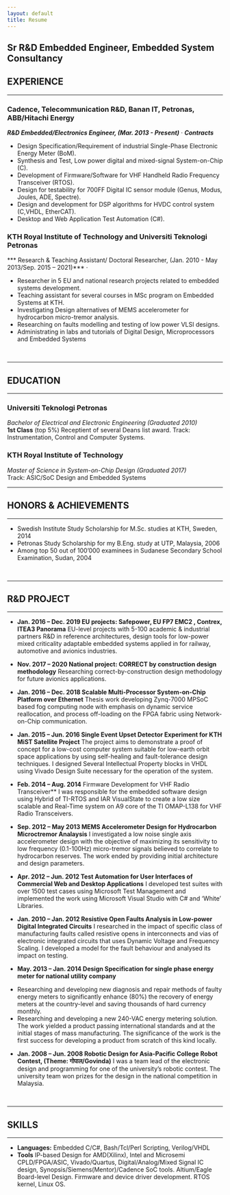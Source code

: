 ```yaml
---
layout: default
title: Resume
---
```

Sr R&D Embedded Engineer, Embedded System Consultancy
---
## EXPERIENCE
---

### Cadence, Telecommunication R&D, Banan IT, Petronas, ABB/Hitachi Energy


***R&D Embedded/Electronics Engineer, (Mar. 2013 - Present)*** &middot;	***Contracts***

* Design Specification/Requirement of industrial Single-Phase Electronic Energy Meter (BoM).
* Synthesis and Test, Low power digital and mixed-signal System-on-Chip (C).
* Development of Firmware/Software for VHF Handheld Radio Frequency Transceiver (RTOS).
* Design for testability for 700FF Digital IC sensor module (Genus, Modus, Joules, ADE, Spectre).
* Design and development for DSP algorithms for HVDC control system (C,VHDL, EtherCAT).
* Desktop and Web Application Test Automation (C#).

### KTH Royal Institute of Technology and Universiti Teknologi Petronas

*** Research & Teaching Assistant/ Doctoral Researcher, (Jan. 2010 - May 2013/Sep. 2015 – 2021)*** &middot;

* Researcher in 5 EU and national research projects related to embedded systems development.
* Teaching assistant for several courses in MSc program on Embedded Systems at KTH.
* Investigating Design alternatives of MEMS accelerometer for hydrocarbon micro-tremor analysis.
* Researching on faults modelling and testing of low power VLSI designs.
* Administrating in labs and tutorials of Digital Design, Microprocessors and Embedded Systems

<br />

---
## EDUCATION
---
### Universiti Teknologi Petronas  
*Bachelor of Electrical and Electronic Engineering (Graduated 2010)*  
**1st Class** (top 5%)
Receptient of several Deans list award.
Track: Instrumentation, Control and Computer Systems.

### KTH Royal Institute of Technology
*Master of Science in System-on-Chip Design (Graduated 2017)*  
Track: ASIC/SoC Design and Embedded Systems
<br />

---
## HONORS & ACHIEVEMENTS
---
* Swedish Institute Study Scholarship for M.Sc. studies at KTH, Sweden, 2014
* Petronas Study Scholarship for my B.Eng. study at UTP, Malaysia, 2006
* Among top 50 out of 100’000 examinees in Sudanese Secondary School Examination, Sudan, 2004

<br />

---
## R&D PROJECT
---

* **Jan. 2016 – Dec. 2019	EU projects: Safepower, EU FP7 EMC2 , Contrex, ITEA3 Panorama**
EU-level projects with 5-100 academic & industrial partners
R&D in reference architectures, design tools for low-power mixed criticality adaptable embedded systems applied in for railway, automotive and avionics industries.	
		
* **Nov. 2017 – 2020	National project: CORRECT by construction design methodology**
Researching correct-by-construction design methodology for future avionics applications.	
		
* **Jan. 2016 – Dec. 2018	Scalable Multi-Processor System-on-Chip Platform over Ethernet**
Thesis work developing Zynq-7000 MPSoC based fog computing node with emphasis on dynamic service reallocation, and process off-loading on the FPGA fabric using Network-on-Chip communication.

* **Jan. 2015 – Jun. 2016	Single Event Upset Detector Experiment for KTH MiST Satellite Project**
The project aims to demonstrate a proof of concept for a low-cost computer system suitable for low-earth orbit space applications by using self-healing and fault-tolerance design techniques. I designed Several Intellectual Property blocks in VHDL using Vivado Design Suite necessary for the operation of the system.


* **Feb. 2014 – Aug. 2014**	Firmware Development for VHF Radio Transceiver**
I was responsible for the embedded software design using Hybrid of TI-RTOS and IAR VisualState to create a low size scalable and Real-Time system on A9 core of the TI OMAP-L138 for VHF Radio Transceivers.

* **Sep. 2012 – May 2013	MEMS Accelerometer Design for Hydrocarbon Microctremor Analaysis**
I investigated a low noise single axis accelerometer design with the objective of maximizing its sensitivity to low frequency (0.1-100Hz) micro-tremor signals believed to correlate to hydrocarbon reserves. The work ended by providing initial architecture and design parameters.

* **Apr. 2012 – Jun. 2012	Test Automation for User Interfaces of Commercial Web and Desktop Applications**
I developed test suites with over 1500 test cases using Microsoft Test Management and implemented the work using Microsoft Visual Studio with C# and ‘White’ Libraries.

* **Jan. 2010 – Jan. 2012	Resistive Open Faults Analysis in Low-power Digital Integrated Circuits**
I researched in the impact of specific class of manufacturing faults called resistive opens in interconnects and vias of electronic integrated circuits that uses Dynamic Voltage and Frequency Scaling. I developed a model for the fault behaviour and analysed its impact on testing.

* **May. 2013 – Jan. 2014	Design Specification for single phase energy meter for national utility company**
- Researching and developing new diagnosis and repair methods of faulty energy meters to significantly enhance (80%) the recovery of energy meters at the country-level and saving thousands of hard currency monthly.
- Researching and developing a new 240-VAC energy metering solution. The work yielded a product passing international standards and at the initial stages of mass manufacturing. The significance of the work is the first success for developing a product from scratch of this kind locally.

* **Jan. 2008 – Jun. 2008	Robotic Design for Asia-Pacific College Robot Contest, (Theme: गोपाल/Govinda)**
I was a team lead of the electronic design and programming for one of the university’s robotic contest. The university team won prizes for the design in the national competition in Malaysia.

<br />
  
---
## SKILLS  
---
* **Languages:** Embedded C/C#, Bash/Tcl/Perl Scripting, Verilog/VHDL
* **Tools** IP-based Design for AMD(Xilinx), Intel and Microsemi CPLD/FPGA/ASIC, Vivado/Quartus, Digital/Analog/Mixed Signal IC design, Synopsis/Siemens(Mentor)/Cadence SoC tools. Altium/Eagle Board-level Design. Firmware and device driver development. RTOS kernel, Linux OS.
